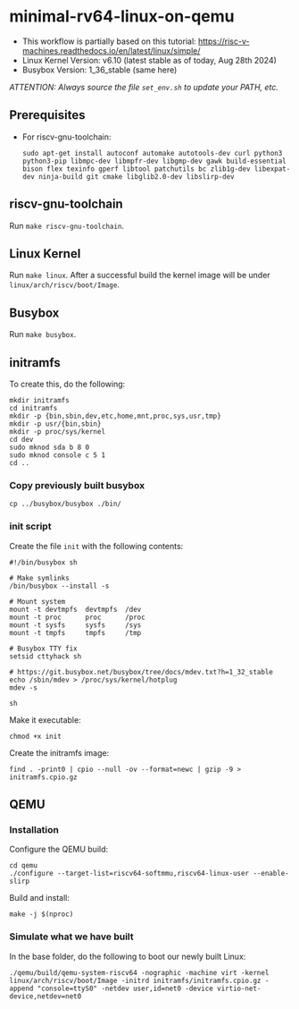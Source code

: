# minimal-rv64-linux-on-qemu
- This workflow is partially based on this tutorial: https://risc-v-machines.readthedocs.io/en/latest/linux/simple/
- Linux Kernel Version: v6.10 (latest stable as of today, Aug 28th 2024)
- Busybox Version: 1_36_stable (same here)

*ATTENTION: Always source the file `set_env.sh` to update your PATH, etc.*

## Prerequisites
- For riscv-gnu-toolchain:
  ```
  sudo apt-get install autoconf automake autotools-dev curl python3 python3-pip libmpc-dev libmpfr-dev libgmp-dev gawk build-essential bison flex texinfo gperf libtool patchutils bc zlib1g-dev libexpat-dev ninja-build git cmake libglib2.0-dev libslirp-dev
  ```

## riscv-gnu-toolchain
Run ```make riscv-gnu-toolchain```.

## Linux Kernel
Run ```make linux```. After a successful build the kernel image will be under `linux/arch/riscv/boot/Image`.

## Busybox
Run ```make busybox```.

## initramfs
To create this, do the following:
```
mkdir initramfs
cd initramfs
mkdir -p {bin,sbin,dev,etc,home,mnt,proc,sys,usr,tmp}
mkdir -p usr/{bin,sbin}
mkdir -p proc/sys/kernel
cd dev
sudo mknod sda b 8 0 
sudo mknod console c 5 1
cd ..
```

### Copy previously built busybox
```
cp ../busybox/busybox ./bin/
```

### init script
Create the file ```init``` with the following contents:
```
#!/bin/busybox sh

# Make symlinks
/bin/busybox --install -s

# Mount system
mount -t devtmpfs  devtmpfs  /dev
mount -t proc      proc      /proc
mount -t sysfs     sysfs     /sys
mount -t tmpfs     tmpfs     /tmp

# Busybox TTY fix
setsid cttyhack sh

# https://git.busybox.net/busybox/tree/docs/mdev.txt?h=1_32_stable
echo /sbin/mdev > /proc/sys/kernel/hotplug
mdev -s

sh
```

Make it executable:
```
chmod +x init
```

Create the initramfs image:
```
find . -print0 | cpio --null -ov --format=newc | gzip -9 > initramfs.cpio.gz
```

## QEMU

### Installation
Configure the QEMU build:
```
cd qemu
./configure --target-list=riscv64-softmmu,riscv64-linux-user --enable-slirp
```
Build and install:
```
make -j $(nproc)
```

### Simulate what we have built
In the base folder, do the following to boot our newly built Linux:
```
./qemu/build/qemu-system-riscv64 -nographic -machine virt -kernel linux/arch/riscv/boot/Image -initrd initramfs/initramfs.cpio.gz -append "console=ttyS0" -netdev user,id=net0 -device virtio-net-device,netdev=net0
```
